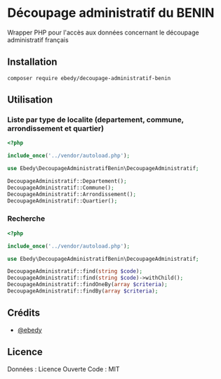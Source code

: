 # Découpage administratif du BENIN

Wrapper PHP pour l'accès aux données concernant le découpage administratif français

## Installation

```
composer require ebedy/decoupage-administratif-benin
```

## Utilisation

### Liste par type de localite (departement, commune, arrondissement et quartier)
```php
<?php

include_once('../vendor/autoload.php');

use Ebedy\DecoupageAdministratifBenin\DecoupageAdministratif;

DecoupageAdministratif::Departement();
DecoupageAdministratif::Commune();
DecoupageAdministratif::Arrondissement();
DecoupageAdministratif::Quartier();
```
### Recherche
```php
<?php

include_once('../vendor/autoload.php');

use Ebedy\DecoupageAdministratifBenin\DecoupageAdministratif;

DecoupageAdministratif::find(string $code);
DecoupageAdministratif::find(string $code)->withChild();
DecoupageAdministratif::findOneBy(array $criteria);
DecoupageAdministratif::findBy(array $criteria);

```

## Crédits

- [@ebedy](https://github.com/ebedy)

## Licence
Données : Licence Ouverte
Code : MIT

